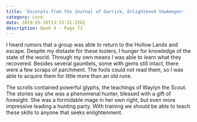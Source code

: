 ```yaml
---
title: 'Excerpts from the Journal of Garrick, Enlightened Vowkeeper'
category: Lore
date: 2019-05-26T13:33:31.226Z
description: Book 4 - Page 73
---
```

I heard rumors that a group was able to return to the Hollow Lands and escape. Despite my distaste for these looters, I hunger for knowledge of the state of the world. Through my own means I was able to learn what they recovered. Besides several gauntlets, some with gems still intact, there were a few scraps of parchment. The fools could not read them, so I was able to acquire them for little more than an old rune.

The scrolls contained powerful glyphs, the teachings of Waylyn the Scout. The stories say she was a phenomenal hunter, blessed with a gift of foresight. She was a formidable mage in her own right, but even more impressive leading a hunting party. With training we should be able to teach these skills to anyone that seeks enlightenment.
